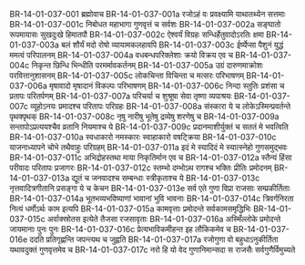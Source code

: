 BR-14-01-037-001	ब्रह्मोवाच
BR-14-01-037-001a	रजोऽहं वः प्रवक्ष्यामि याथातथ्येन सत्तमाः
BR-14-01-037-001c	निबोधत महाभागा गुणवृत्तं च सर्वशः
BR-14-01-037-002a	सङ्घातो रूपमायासः सुखदुःखे हिमातपौ
BR-14-01-037-002c	ऐश्वर्यं विग्रहः सन्धिर्हेतुवादोऽरतिः क्षमा
BR-14-01-037-003a	बलं शौर्यं मदो रोषो व्यायामकलहावपि
BR-14-01-037-003c	ईर्ष्येप्सा पैशुनं युद्धं ममत्वं परिपालनम्
BR-14-01-037-004a	वधबन्धपरिक्लेशाः क्रयो विक्रय एव च
BR-14-01-037-004c	निकृन्त छिन्धि भिन्धीति परमर्मावकर्तनम्
BR-14-01-037-005a	उग्रं दारुणमाक्रोशः परवित्तानुशासनम्
BR-14-01-037-005c	लोकचिन्ता विचिन्ता च मत्सरः परिभाषणम्
BR-14-01-037-006a	मृषावादो मृषादानं विकल्पः परिभाषणम्
BR-14-01-037-006c	निन्दा स्तुतिः प्रशंसा च प्रतापः परितर्पणम्
BR-14-01-037-007a	परिचर्या च शुश्रूषा सेवा तृष्णा व्यपाश्रयः
BR-14-01-037-007c	व्यूहोऽनयः प्रमादश्च परितापः परिग्रहः
BR-14-01-037-008a	संस्कारा ये च लोकेऽस्मिन्प्रवर्तन्ते पृथक्पृथक्
BR-14-01-037-008c	नृषु नारीषु भूतेषु द्रव्येषु शरणेषु च
BR-14-01-037-009a	सन्तापोऽप्रत्ययश्चैव व्रतानि नियमाश्च ये
BR-14-01-037-009c	प्रदानमाशीर्युक्तं च सततं मे भवत्विति
BR-14-01-037-010a	स्वधाकारो नमस्कारः स्वाहाकारो वषट्क्रिया
BR-14-01-037-010c	याजनाध्यापने चोभे तथैवाहुः परिग्रहम्
BR-14-01-037-011a	इदं मे स्यादिदं मे स्यात्स्नेहो गुणसमुद्भवः
BR-14-01-037-011c	अभिद्रोहस्तथा माया निकृतिर्मान एव च
BR-14-01-037-012a	स्तैन्यं हिंसा परीवादः परितापः प्रजागरः
BR-14-01-037-012c	स्तम्भो दम्भोऽथ रागश्च भक्तिः प्रीतिः प्रमोदनम्
BR-14-01-037-013a	द्यूतं च जनवादश्च सम्बन्धाः स्त्रीकृताश्च ये
BR-14-01-037-013c	नृत्तवादित्रगीतानि प्रसङ्गा ये च केचन
BR-14-01-037-013e	सर्व एते गुणा विप्रा राजसाः सम्प्रकीर्तिताः
BR-14-01-037-014a	भूतभव्यभविष्याणां भावानां भुवि भावनाः
BR-14-01-037-014c	त्रिवर्गनिरता नित्यं धर्मोऽर्थः काम इत्यपि
BR-14-01-037-015a	कामवृत्ताः प्रमोदन्ते सर्वकामसमृद्धिभिः
BR-14-01-037-015c	अर्वाक्स्रोतस इत्येते तैजसा रजसावृताः
BR-14-01-037-016a	अस्मिँल्लोके प्रमोदन्ते जायमानाः पुनः पुनः
BR-14-01-037-016c	प्रेत्यभाविकमीहन्त इह लौकिकमेव च
BR-14-01-037-016e	ददति प्रतिगृह्णन्ति जपन्त्यथ च जुह्वति
BR-14-01-037-017a	रजोगुणा वो बहुधाऽनुकीर्तिता यथावदुक्तं गुणवृत्तमेव च
BR-14-01-037-017c	नरो हि यो वेद गुणानिमान्सदा स राजसैः सर्वगुणैर्विमुच्यते

